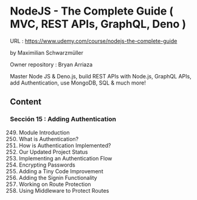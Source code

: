 # NodeJS - The Complete Guide ( MVC, REST APIs, GraphQL, Deno )

URL : https://www.udemy.com/course/nodejs-the-complete-guide

by Maximilian Schwarzmüller

Owner repository : Bryan Arriaza

Master Node JS & Deno.js, build REST APIs with Node.js, GraphQL APIs, add Authentication, use MongoDB, SQL & much more!

## Content

### Sección 15 : Adding Authentication

249. Module Introduction
250. What is Authentication?
251. How is Authentication Implemented?
252. Our Updated Project Status
253. Implementing an Authentication Flow
254. Encrypting Passwords
255. Adding a Tiny Code Improvement
256. Adding the Signin Functionality
257. Working on Route Protection
258. Using Middleware to Protect Routes
